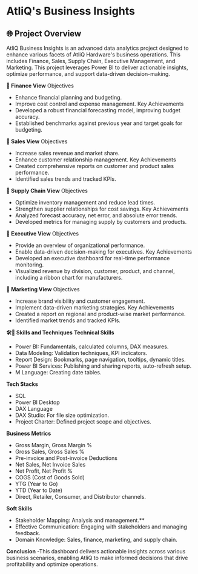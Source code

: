 # AtliQ's Business Insights

## **🌐 Project Overview**
AtliQ Business Insights is an advanced data analytics project designed to enhance various facets of AtliQ Hardware's business operations. This includes Finance, Sales, Supply Chain, Executive Management, and Marketing. This project leverages Power BI to deliver actionable insights, optimize performance, and support data-driven decision-making.

**🔶 Finance View**
Objectives
* Enhance financial planning and budgeting.
* Improve cost control and expense management.
Key Achievements
* Developed a robust financial forecasting model, improving budget accuracy.
* Established benchmarks against previous year and target goals for budgeting.

**🔶 Sales View**
Objectives
* Increase sales revenue and market share.
* Enhance customer relationship management.
Key Achievements
* Created comprehensive reports on customer and product sales performance.
* Identified sales trends and tracked KPIs.

**🔶 Supply Chain View**
Objectives
* Optimize inventory management and reduce lead times.
* Strengthen supplier relationships for cost savings.
Key Achievements
* Analyzed forecast accuracy, net error, and absolute error trends.
* Developed metrics for managing supply by customers and products.

**🔶 Executive View**
Objectives
* Provide an overview of organizational performance.
* Enable data-driven decision-making for executives.
Key Achievements
* Developed an executive dashboard for real-time performance monitoring.
* Visualized revenue by division, customer, product, and channel, including a ribbon chart for manufacturers.

**🔶 Marketing View**
Objectives
* Increase brand visibility and customer engagement.
* Implement data-driven marketing strategies.
Key Achievements
* Created a report on regional and product-wise market performance.
* Identified market trends and tracked KPIs.

**🛠🔶 Skills and Techniques**
**Technical Skills**

* Power BI: Fundamentals, calculated columns, DAX measures.
* Data Modeling: Validation techniques, KPI indicators.
* Report Design: Bookmarks, page navigation, tooltips, dynamic titles.
* Power BI Services: Publishing and sharing reports, auto-refresh setup.
* M Language: Creating date tables.

**Tech Stacks**

* SQL
* Power BI Desktop
* DAX Language
* DAX Studio: For file size optimization.
* Project Charter: Defined project scope and objectives.

**Business Metrics**

* Gross Margin, Gross Margin %
* Gross Sales, Gross Sales %
* Pre-invoice and Post-invoice Deductions
* Net Sales, Net Invoice Sales
* Net Profit, Net Profit %
* COGS (Cost of Goods Sold)
* YTG (Year to Go)
* YTD (Year to Date)
* Direct, Retailer, Consumer, and Distributor channels.

**Soft Skills**

* Stakeholder Mapping: Analysis and management.**
* Effective Communication: Engaging with stakeholders and managing feedback.
* Domain Knowledge: Sales, finance, marketing, and supply chain.

**Conclusion** -This dashboard delivers actionable insights across various business scenarios, enabling AtliQ to make informed decisions that drive profitability and optimize operations.
